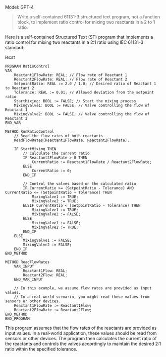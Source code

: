 Model: GPT-4

> Write a self-contained 61131-3 structured text program, not a function block, to implement ratio control for mixing two reactants in a 2 to 1 ratio.

Here is a self-contained Structured Text (ST) program that implements a ratio control for mixing two reactants in a 2:1 ratio using IEC 61131-3 standard:

iecst

```iecst
PROGRAM RatioControl
VAR
    Reactant1FlowRate: REAL; // Flow rate of Reactant 1
    Reactant2FlowRate: REAL; // Flow rate of Reactant 2
    SetpointRatio: REAL := 2.0 / 1.0; // Desired ratio of Reactant 1 to Reactant 2
    Tolerance: REAL := 0.01; // Allowed deviation from the setpoint ratio
    StartMixing: BOOL := FALSE; // Start the mixing process
    MixingValve1: BOOL := FALSE; // Valve controlling the flow of Reactant 1
    MixingValve2: BOOL := FALSE; // Valve controlling the flow of Reactant 2
END_VAR

METHOD RunRatioControl
    // Read the flow rates of both reactants
    ReadFlowRates(Reactant1FlowRate, Reactant2FlowRate);

    IF StartMixing THEN
        // Calculate the current ratio
        IF Reactant2FlowRate > 0 THEN
            CurrentRatio := Reactant1FlowRate / Reactant2FlowRate;
        ELSE
            CurrentRatio := 0;
        END_IF

        // Control the valves based on the calculated ratio
        IF CurrentRatio >= (SetpointRatio - Tolerance) AND CurrentRatio <= (SetpointRatio + Tolerance) THEN
            MixingValve1 := TRUE;
            MixingValve2 := TRUE;
        ELSIF CurrentRatio < (SetpointRatio - Tolerance) THEN
            MixingValve1 := TRUE;
            MixingValve2 := FALSE;
        ELSE
            MixingValve1 := FALSE;
            MixingValve2 := TRUE;
        END_IF
    ELSE
        MixingValve1 := FALSE;
        MixingValve2 := FALSE;
    END_IF
END_METHOD

METHOD ReadFlowRates
    VAR_INPUT
        Reactant1Flow: REAL;
        Reactant2Flow: REAL;
    END_VAR_INPUT

    // In this example, we assume flow rates are provided as input values.
    // In a real-world scenario, you might read these values from sensors or other devices.
    Reactant1FlowRate := Reactant1Flow;
    Reactant2FlowRate := Reactant2Flow;
END_METHOD
END_PROGRAM
```

This program assumes that the flow rates of the reactants are provided as input values. In a real-world application, these values should be read from sensors or other devices. The program then calculates the current ratio of the reactants and controls the valves accordingly to maintain the desired 2:1 ratio within the specified tolerance.